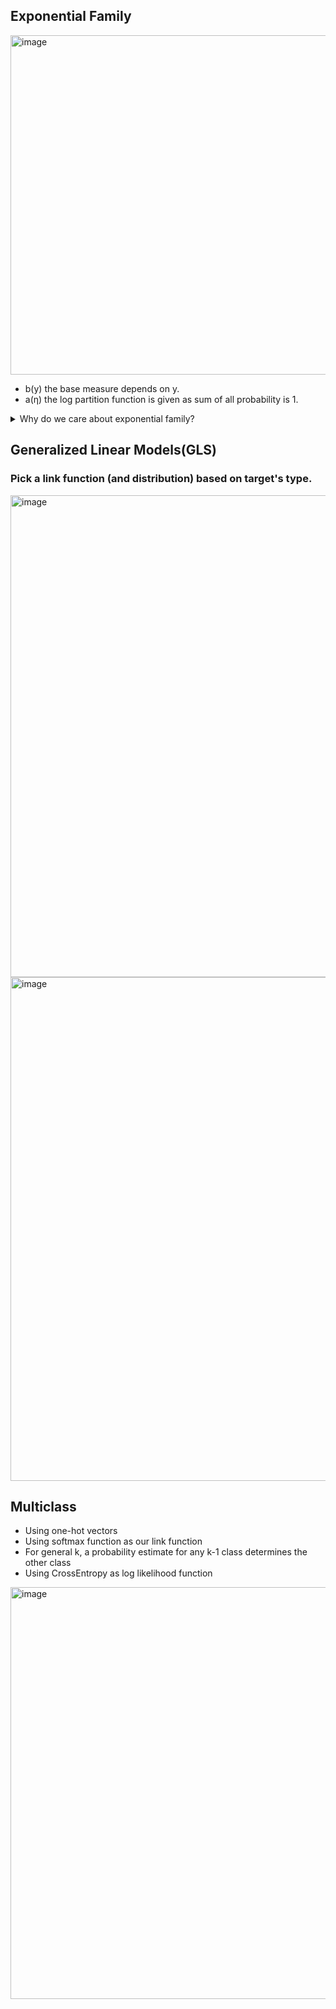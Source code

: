 ## Exponential Family  
<img width="543" alt="image" src="https://github.com/user-attachments/assets/c049b5a1-a1dc-46a1-8923-eb2f235c903e">  

- b(y) the base measure depends on y.  
- a(η) the log partition function is given as sum of all probability is 1.  

<details>
<summary>Why do we care about exponential family?</summary>
<img width="573" alt="image" src="https://github.com/user-attachments/assets/98373475-b7ff-496f-9f0d-2628dd3eba36">  


By log partition function, inference of expectation and variance is settled.  

<img width="479" alt="image" src="https://github.com/user-attachments/assets/7b787d88-6cfd-4b60-afdd-a86675ff97e8">  

</details>

## Generalized Linear Models(GLS)

### Pick a link function (and distribution) based on target's type.
<img width="771" alt="image" src="https://github.com/user-attachments/assets/efe6c1bf-8a6b-4423-9a2d-28adb5dc8ea2">

<img width="806" alt="image" src="https://github.com/user-attachments/assets/37a115e4-c019-489e-a173-d9e8c96e41e6">

## Multiclass

- Using one-hot vectors  
- Using softmax function as our link function  
- For general k, a probability estimate for any k-1 class determines the other class  
- Using CrossEntropy as log likelihood function  
<img width="659" alt="image" src="https://github.com/user-attachments/assets/f09f6b25-fef0-4f25-b9c0-0237f7667924">  